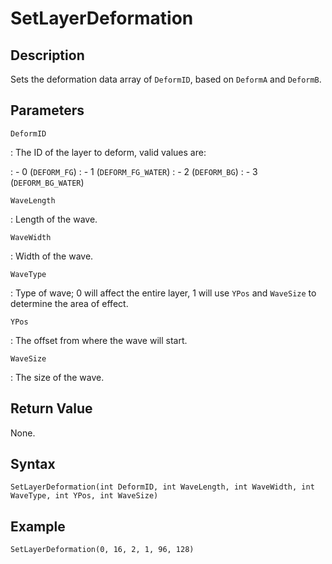 # SetLayerDeformation

## Description
Sets the deformation data array of `DeformID`, based on `DeformA` and `DeformB`.

## Parameters
`DeformID`

:   The ID of the layer to deform, valid values are:

:   - 0 (`DEFORM_FG`)
:   - 1 (`DEFORM_FG_WATER`)
:   - 2 (`DEFORM_BG`)
:   - 3 (`DEFORM_BG_WATER`)

`WaveLength`

:   Length of the wave.

`WaveWidth`

:   Width of the wave.

`WaveType`

:   Type of wave; 0 will affect the entire layer, 1 will use `YPos` and `WaveSize` to determine the area of effect.

`YPos`

:   The offset from where the wave will start.

`WaveSize`

:   The size of the wave.

## Return Value
None.

## Syntax
```
SetLayerDeformation(int DeformID, int WaveLength, int WaveWidth, int WaveType, int YPos, int WaveSize)
```

## Example
```
SetLayerDeformation(0, 16, 2, 1, 96, 128)
```
